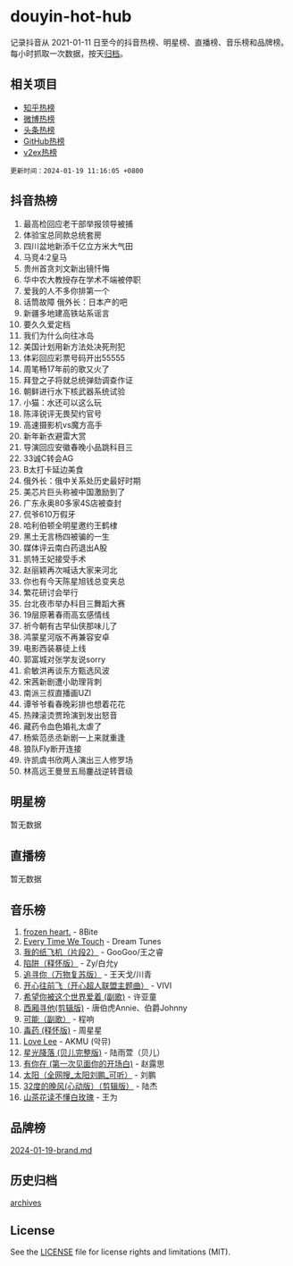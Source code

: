 # douyin-hot-hub

记录抖音从 2021-01-11 日至今的抖音热榜、明星榜、直播榜、音乐榜和品牌榜。每小时抓取一次数据，按天[归档](archives)。

## 相关项目

- [知乎热榜](https://github.com/lonnyzhang423/zhihu-hot-hub)
- [微博热榜](https://github.com/lonnyzhang423/weibo-hot-hub)
- [头条热榜](https://github.com/lonnyzhang423/toutiao-hot-hub)
- [GitHub热榜](https://github.com/lonnyzhang423/github-hot-hub)
- [v2ex热榜](https://github.com/lonnyzhang423/v2ex-hot-hub)


`更新时间：2024-01-19 11:16:05 +0800`

## 抖音热榜

1. 最高检回应老干部举报领导被捕
1. 体验宝总同款总统套房
1. 四川盆地新添千亿立方米大气田
1. 马竞4:2皇马
1. 贵州首贪刘文新出镜忏悔
1. 华中农大教授存在学术不端被停职
1. 爱我的人不多你排第一个
1. 话筒故障 俄外长：日本产的吧
1. 新疆多地建高铁站系谣言
1. 要久久爱定档
1. 我们为什么向往冰岛
1. 美国计划用新方法处决死刑犯
1. 体彩回应彩票号码开出55555
1. 周笔畅17年前的歌又火了
1. 拜登之子将就总统弹劾调查作证
1. 朝鲜进行水下核武器系统试验
1. 小猫：水还可以这么玩
1. 陈泽锐评无畏契约官号
1. 高速摄影机vs魔方高手
1. 新年新衣避雷大赏
1. 导演回应安徽春晚小品跳科目三
1. 33诚C转会AG
1. B太打卡延边美食
1. 俄外长：俄中关系处历史最好时期
1. 美芯片巨头称被中国激励到了
1. 广东永奥80多家4S店被查封
1. 侃爷610万假牙
1. 哈利伯顿全明星邀约王鹤棣
1. 黑土无言杨四被骗的一生
1. 媒体评云南白药退出A股
1. 凯特王妃接受手术
1. 赵丽颖再次喊话大家来河北
1. 你也有今天陈星旭钱总变夹总
1. 繁花研讨会举行
1. 台北夜市举办科目三舞蹈大赛
1. 19层原著春雨高玄感情线
1. 祈今朝有古早仙侠那味儿了
1. 鸿蒙星河版不再兼容安卓
1. 电影西装暴徒上线
1. 郭富城对张学友说sorry
1. 俞敏洪再谈东方甄选风波
1. 宋茜新剧遭小助理背刺
1. 南派三叔直播画UZI
1. 谭爷爷看春晚彩排也想着花花
1. 热辣滚烫贾玲演到发出怒音
1. 藏药令血色婚礼太虐了
1. 杨紫范丞丞新剧一上来就重逢
1. 狼队Fly断开连接
1. 许凯虞书欣两人演出三人修罗场
1. 林高远王曼昱五局鏖战逆转晋级

## 明星榜

暂无数据

## 直播榜

暂无数据

## 音乐榜

1. [frozen heart.](https://sf86-cdn-tos.douyinstatic.com/obj/tos-cn-ve-2774/oIIWJfyjIACZA9zQMtnJ6hQQhFC4vhCupoRBsO) - 8Bite
1. [Every Time We Touch](https://sf86-cdn-tos.douyinstatic.com/obj/tos-cn-ve-2774/ogN6lUKQeBBfEVhIOMikG1CcJjugxk1tztZyhP) - Dream Tunes
1. [我的纸飞机（片段2）](https://sf3-cdn-tos.douyinstatic.com/obj/tos-cn-ve-2774/oM2ZrKcg2CD5AeRB2gkeXOFB1IxAGJdZPazYHf) - GooGoo/王之睿
1. [陷阱（释怀版）](https://sf3-cdn-tos.douyinstatic.com/obj/tos-cn-ve-2774/oE8C21LeZrzKLDFfQYgMzx4GAIHageG5IzayY7) - Zy/白允y
1. [追寻你（万物复苏版）](https://sf86-cdn-tos.douyinstatic.com/obj/tos-cn-ve-2774/oYeAZJsbjIDit9APmBg8u6uDUQnHmoCf3gbo74) - 王天戈/川青
1. [开心往前飞（开心超人联盟主题曲）](https://sf86-cdn-tos.douyinstatic.com/obj/tos-cn-ve-2774/9d8fb7c82cf1421fb93a9fe925275e0a) - VIVI
1. [希望你被这个世界爱着 (副歌)](https://sf3-cdn-tos.douyinstatic.com/obj/tos-cn-ve-2774/oUHCmWQfZlE3QQBKBeD8rCFLpJzPgCpImhsxMt) - 许亚童
1. [西厢寻他(剪辑版)](https://sf3-cdn-tos.douyinstatic.com/obj/tos-cn-ve-2774/oUsAVfAQKlRNxEv5qxvIB8o5qmIWUcXbzJKJhw) - 唐伯虎Annie、伯爵Johnny
1. [可能（副歌）](https://sf86-cdn-tos.douyinstatic.com/obj/tos-cn-ve-2774/cde1731888894259b333569393c2fb51) - 程响
1. [毒药 (释怀版)](https://sf86-cdn-tos.douyinstatic.com/obj/tos-cn-ve-2774/oYILMEAzspdZBIzy4frJNB8ZHPHWAhiwowd4Ad) - 周星星
1. [Love Lee](https://sf86-cdn-tos.douyinstatic.com/obj/tos-cn-ve-2774/o05GbkJGbCBTdDnMtB0fwOYgkeZp23vrWQDQBS) - AKMU (악뮤)
1. [星光降落 (贝儿完整版)](https://sf86-cdn-tos.douyinstatic.com/obj/tos-cn-ve-2774/okwB9hAwyAtsFFkFBzAX1hOOfQuIoMNs0W2Mwr) - 陆雨萱（贝儿）
1. [有你在 (第一次见面你的开场白)](https://sf86-cdn-tos.douyinstatic.com/obj/tos-cn-ve-2774/oAthrQ3ClJBfI57uBoFEgNDYtNCZ0TSYQQfxQ0) - 赵露思
1. [太阳（全网搜_太阳刘鹏_可听）](https://sf3-cdn-tos.douyinstatic.com/obj/tos-cn-ve-2774/ogWbyIQnlBFImVbeDocRdCIYtBHlbJXgfZMvgz) - 刘鹏
1. [32度的晚风(心动版）（剪辑版）](https://sf86-cdn-tos.douyinstatic.com/obj/tos-cn-ve-2774/owNyabsyWdzUulxhoJfK8IBXgp0UMQAHpvGh2B) - 陆杰
1. [山茶花读不懂白玫瑰](https://sf86-cdn-tos.douyinstatic.com/obj/tos-cn-ve-2774/osfn8B7DktrRHEPJgPCfDbw7QDQEkwC16BxZg9) - 王为

## 品牌榜

[2024-01-19-brand.md](archives/2024-01-19-brand.md)

## 历史归档

[archives](archives)

## License

See the [LICENSE](LICENSE) file for license rights and limitations (MIT).
